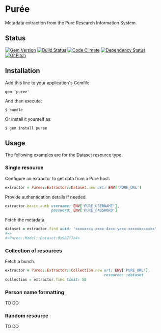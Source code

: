 # Pur&#233;e
Metadata extraction from the Pure Research Information System.

## Status

[![Gem Version](https://badge.fury.io/rb/puree.svg)](https://badge.fury.io/rb/puree)
[![Build Status](https://semaphoreci.com/api/v1/aalbinclark/puree/branches/master/badge.svg)](https://semaphoreci.com/aalbinclark/puree)
[![Code Climate](https://codeclimate.com/github/lulibrary/puree/badges/gpa.svg)](https://codeclimate.com/github/lulibrary/puree)
[![Dependency Status](https://www.versioneye.com/user/projects/5899d253a86053003f389e1f/badge.svg?style=flat-square)](https://www.versioneye.com/user/projects/5899d253a86053003f389e1f)
[![GitPitch](https://gitpitch.com/assets/badge.svg)](https://gitpitch.com/lulibrary/puree)

## Installation

Add this line to your application's Gemfile:

    gem 'puree'

And then execute:

    $ bundle

Or install it yourself as:

    $ gem install puree


## Usage
The following examples are for the Dataset resource type.

### Single resource

Configure an extractor to get data from a Pure host.

```ruby
extractor = Puree::Extractor::Dataset.new url: ENV['PURE_URL']
```

Provide authentication details if needed.

```ruby
extractor.basic_auth username: ENV['PURE_USERNAME'],
                     password: ENV['PURE_PASSWORD']
```
Fetch the metadata.

```ruby
dataset = extractor.find uuid: 'xxxxxxxx-xxxx-4xxx-yxxx-xxxxxxxxxxxx'
#=>
#<Puree::Model::Dataset:0x987f7a4>
```

### Collection of resources
Fetch a bunch.

```ruby
extractor = Puree::Extractor::Collection.new url: ENV['PURE_URL'],
                                             resource: :dataset
collection = extractor.find limit: 50
```

### Person name formatting
TO DO

### Random resource
TO DO

